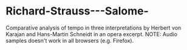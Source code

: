 # Richard-Strauss---Salome-
Comparative analysis of tempo in three interpretations by Herbert von Karajan and Hans-Martin Schneidt in an opera excerpt.
NOTE: Audio samples doesn't work in all browsers (e.g. Firefox).

